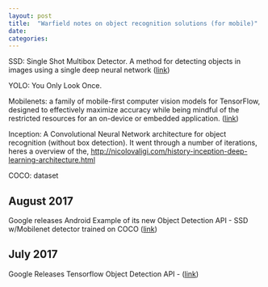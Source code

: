 ```yaml
---
layout: post
title:  "Warfield notes on object recognition solutions (for mobile)"
date:   
categories:
---
```


SSD: Single Shot Multibox Detector. A method for detecting objects in images using a single deep neural network ([link](https://arxiv.org/abs/1512.02325))

YOLO: You Only Look Once.

Mobilenets: a family of mobile-first computer vision models for TensorFlow, designed to effectively maximize accuracy while being mindful of the restricted resources for an on-device or embedded application. ([link](https://research.googleblog.com/2017/06/mobilenets-open-source-models-for.html))


Inception: A Convolutional Neural Network architecture for object recognition (without box detection). It went through a number of iterations, heres a overview of the,  http://nicolovaligi.com/history-inception-deep-learning-architecture.html

COCO: dataset


## August 2017

Google releases Android Example of its new Object Detection API - SSD w/Mobilenet detector trained on COCO ([link](https://github.com/tensorflow/tensorflow/tree/master/tensorflow/examples/android))

## July 2017
Google Releases Tensorflow Object Detection API - ([link](https://research.googleblog.com/2017/06/supercharge-your-computer-vision-models.html))
